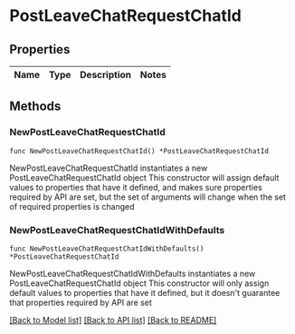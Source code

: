 # PostLeaveChatRequestChatId

## Properties

Name | Type | Description | Notes
------------ | ------------- | ------------- | -------------

## Methods

### NewPostLeaveChatRequestChatId

`func NewPostLeaveChatRequestChatId() *PostLeaveChatRequestChatId`

NewPostLeaveChatRequestChatId instantiates a new PostLeaveChatRequestChatId object
This constructor will assign default values to properties that have it defined,
and makes sure properties required by API are set, but the set of arguments
will change when the set of required properties is changed

### NewPostLeaveChatRequestChatIdWithDefaults

`func NewPostLeaveChatRequestChatIdWithDefaults() *PostLeaveChatRequestChatId`

NewPostLeaveChatRequestChatIdWithDefaults instantiates a new PostLeaveChatRequestChatId object
This constructor will only assign default values to properties that have it defined,
but it doesn't guarantee that properties required by API are set


[[Back to Model list]](../README.md#documentation-for-models) [[Back to API list]](../README.md#documentation-for-api-endpoints) [[Back to README]](../README.md)


